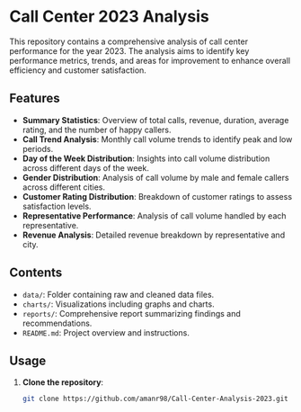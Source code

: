 # Call Center 2023 Analysis

This repository contains a comprehensive analysis of call center performance for the year 2023. The analysis aims to identify key performance metrics, trends, and areas for improvement to enhance overall efficiency and customer satisfaction.

## Features
- **Summary Statistics**: Overview of total calls, revenue, duration, average rating, and the number of happy callers.
- **Call Trend Analysis**: Monthly call volume trends to identify peak and low periods.
- **Day of the Week Distribution**: Insights into call volume distribution across different days of the week.
- **Gender Distribution**: Analysis of call volume by male and female callers across different cities.
- **Customer Rating Distribution**: Breakdown of customer ratings to assess satisfaction levels.
- **Representative Performance**: Analysis of call volume handled by each representative.
- **Revenue Analysis**: Detailed revenue breakdown by representative and city.

## Contents
- `data/`: Folder containing raw and cleaned data files.
- `charts/`: Visualizations including graphs and charts.
- `reports/`: Comprehensive report summarizing findings and recommendations.
- `README.md`: Project overview and instructions.

## Usage
1. **Clone the repository**:
   ```bash
   git clone https://github.com/amanr98/Call-Center-Analysis-2023.git
